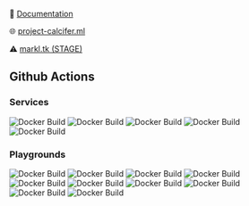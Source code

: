 📓 [Documentation](https://github.com/UTSCC09/project-calcifer/wiki)

🌐 [project-calcifer.ml](https://project-calcifer.ml/)

⚠️ [markl.tk (STAGE)](https://markl.tk/)

## Github Actions
### Services

![Docker Build](https://github.com/UTSCC09/project-calcifer/actions/workflows/ssh-service.yml/badge.svg)
![Docker Build](https://github.com/UTSCC09/project-calcifer/actions/workflows/docsync-service.yml/badge.svg)
![Docker Build](https://github.com/UTSCC09/project-calcifer/actions/workflows/api-service.yml/badge.svg)
![Docker Build](https://github.com/UTSCC09/project-calcifer/actions/workflows/client-service.yml/badge.svg)
![Docker Build](https://github.com/UTSCC09/project-calcifer/actions/workflows/nginx-proxy.yml/badge.svg)

### Playgrounds

![Docker Build](https://github.com/UTSCC09/project-calcifer/actions/workflows/kind-playground.yml/badge.svg)
![Docker Build](https://github.com/UTSCC09/project-calcifer/actions/workflows/dind-playground.yml/badge.svg)
![Docker Build](https://github.com/UTSCC09/project-calcifer/actions/workflows/c-playground.yml/badge.svg)
![Docker Build](https://github.com/UTSCC09/project-calcifer/actions/workflows/python-playground.yml/badge.svg)
![Docker Build](https://github.com/UTSCC09/project-calcifer/actions/workflows/node-playground.yml/badge.svg)
![Docker Build](https://github.com/UTSCC09/project-calcifer/actions/workflows/react-playground.yml/badge.svg)
![Docker Build](https://github.com/UTSCC09/project-calcifer/actions/workflows/angular-playground.yml/badge.svg)
![Docker Build](https://github.com/UTSCC09/project-calcifer/actions/workflows/rust-playground.yml/badge.svg)
![Docker Build](https://github.com/UTSCC09/project-calcifer/actions/workflows/go-playground.yml/badge.svg)
![Docker Build](https://github.com/UTSCC09/project-calcifer/actions/workflows/vue-playground.yml/badge.svg)

<!-- ## Deploy

![Docker Build](https://github.com/UTSCC09/project-calcifer/actions/workflows/deploy.yml/badge.svg) -->


